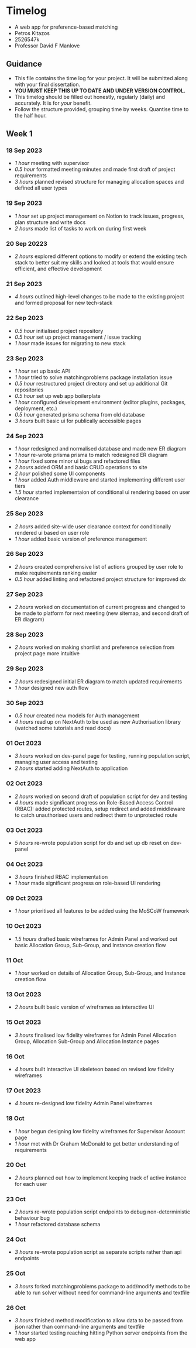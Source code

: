 # Timelog

- A web app for preference-based matching
- Petros Kitazos
- 2526547k
- Professor David F Manlove

## Guidance

- This file contains the time log for your project. It will be submitted along with your final dissertation.
- **YOU MUST KEEP THIS UP TO DATE AND UNDER VERSION CONTROL.**
- This timelog should be filled out honestly, regularly (daily) and accurately. It is for _your_ benefit.
- Follow the structure provided, grouping time by weeks. Quantise time to the half hour.

## Week 1

### 18 Sep 2023

- _1 hour_ meeting with supervisor
- _0.5 hour_ formatted meeting minutes and made first draft of project requirements
- _3 hours_ planned revised structure for managing allocation spaces and defined all user types

### 19 Sep 2023

- _1 hour_ set up project management on Notion to track issues, progress, plan structure and write docs
- _2 hours_ made list of tasks to work on during first week

### 20 Sep 20223

- _2 hours_ explored different options to modify or extend the existing tech stack to better suit my skills and looked at tools that would ensure efficient, and effective development

### 21 Sep 2023

- _4 hours_ outlined high-level changes to be made to the existing project and formed proposal for new tech-stack

### 22 Sep 2023

- _0.5 hour_ initialised project repository
- _0.5 hour_ set up project management / issue tracking
- _1 hour_ made issues for migrating to new stack

### 23 Sep 2023

- _1 hour_ set up basic API
- _1 hour_ tried to solve matchingproblems package installation issue
- _0.5 hour_ restructured project directory and set up additional Git repositories
- _0.5 hour_ set up web app boilerplate
- _1 hour_ configured development environment (editor plugins, packages, deployment, etc.)
- _0.5 hour_ generated prisma schema from old database
- _3 hours_ built basic ui for publically accessible pages

### 24 Sep 2023

- _1 hour_ redesigned and normalised database and made new ER diagram
- _1 hour_ re-wrote prisma prisma to match redesigned ER diagram
- _1 hour_ fixed some minor ui bugs and refactored files
- _2 hours_ added ORM and basic CRUD operations to site
- _2 hour_ polished some UI components
- _1 hour_ added Auth middleware and started implementing different user tiers
- _1.5 hour_ started implementaion of conditional ui rendering based on user clearance

### 25 Sep 2023

- _2 hours_ added site-wide user clearance context for conditionally rendered ui based on user role
- _1 hour_ added basic version of preference management

### 26 Sep 2023

- _2 hours_ created comprehensive list of actions grouped by user role to make requirements ranking easier
- _0.5 hour_ added linting and refactored project structure for improved dx

### 27 Sep 2023

- _2 hours_ worked on documentation of current progress and changed to be made to platform for next meeting (new sitemap, and second draft of ER diagram)

### 28 Sep 2023

- _2 hours_ worked on making shortlist and preference selection from project page more intuitive

### 29 Sep 2023

- _2 hours_ redesigned initial ER diagram to match updated requirements
- _1 hour_ designed new auth flow

### 30 Sep 2023

- _0.5 hour_ created new models for Auth management
- _4 hours_ read up on NextAuth to be used as new Authorisation library (watched some tutorials and read docs)

### 01 Oct 2023

- _3 hours_ worked on dev-panel page for testing, running population script, managing user access and testing
- _2 hours_ started adding NextAuth to application

### 02 Oct 2023

- _2 hours_ worked on second draft of population script for dev and testing
- _4 hours_ made significant progress on Role-Based Access Control (RBAC): added protected routes, setup redirect and added middleware to catch unauthorised users and redirect them to unprotected route

### 03 Oct 2023

- _5 hours_ re-wrote population script for db and set up db reset on dev-panel

### 04 Oct 2023

- _3 hours_ finished RBAC implementation
- _1 hour_ made significant progress on role-based UI rendering

### 09 Oct 2023

- _1 hour_ prioritised all features to be added using the MoSCoW framework

### 10 Oct 2023

- _1.5 hours_ drafted basic wireframes for Admin Panel and worked out basic Allocation Group, Sub-Group, and Instance creation flow

### 11 Oct

- _1 hour_ worked on details of Allocation Group, Sub-Group, and Instance creation flow

### 13 Oct 2023

- _2 hours_ built basic version of wireframes as interactive UI

### 15 Oct 2023

- _3 hours_ finalised low fidelity wireframes for Admin Panel Allocation Group, Allocation Sub-Group and Allocation Instance pages

### 16 Oct

- _4 hours_ built interactive UI skeleteon based on revised low fidelity wireframes

### 17 Oct 2023

- _4 hours_ re-designed low fidelity Admin Panel wireframes

### 18 Oct

- _1 hour_ begun designing low fidelity wireframes for Supervisor Account page
- _1 hour_ met with Dr Graham McDonald to get better understanding of requirements

### 20 Oct

- _2 hours_ planned out how to implement keeping track of active instance for each user

### 23 Oct

- _2 hours_ re-wrote population script endpoints to debug non-deterministic behaviour bug
- _1 hour_ refactored database schema

### 24 Oct

- _3 hours_ re-wrote population script as separate scripts rather than api endpoints

### 25 Oct

- _3 hours_ forked matchingproblems package to add/modify methods to be able to run solver without need for command-line arguments and textfile

### 26 Oct

- _3 hours_ finished method modification to allow data to be passed from json rather than command-line arguments and textfile
- _1 hour_ started testing reaching hitting Python server endpoints from the web app
